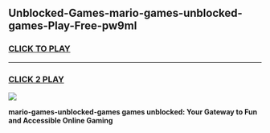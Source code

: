 
## Unblocked-Games-mario-games-unblocked-games-Play-Free-pw9ml
<h3>
<a href="https://premium76.site?title=mario-games-unblocked-games&ref=21A">CLICK TO PLAY</a></h3>
<hr>

<h3>
<a href="https://premium76.site?title=mario-games-unblocked-games&ref=21A">CLICK 2 PLAY</a>
  
</h3>

<a href="https://premium76.site?title=mario-games-unblocked-games&ref=21A"><img src="https://clearcache.store/games.png"></a>


**mario-games-unblocked-games games unblocked: Your Gateway to Fun and Accessible Online Gaming**
